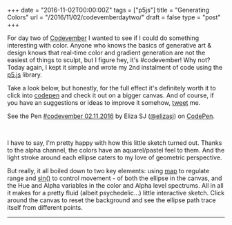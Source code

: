 +++
date = "2016-11-02T00:00:00Z"
tags = ["p5js"]
title = "Generating Colors"
url = "/2016/11/02/codevemberdaytwo/"
draft = false
type = "post"
+++

For day two of [Codevember](http://codevember.xyz/) I wanted to see if I could do something interesting with color. Anyone who knows the basics of generative art & design knows that real-time color and gradient generation are not the easiest of things to sculpt, but I figure hey, it's #codevember! Why not? Today again, I kept it simple and wrote my 2nd instalment of code using the [p5.js](http://p5js.org/) library.

Take a look below, but honestly, for the full effect it's definitely worth it to click into [codepen](http://codepen.io/elizasj/full/aBoEpm/) and check it out on a bigger canvas. And of course, if you have an suggestions or ideas to improve it somehow, [tweet](https://twitter.com/iamelizasj) me.
&nbsp;
&nbsp;


<p data-height="565" data-theme-id="light" data-slug-hash="aBoEpm" data-default-tab="js" data-user="elizasj" data-embed-version="2" data-pen-title="#codevember 02.11.2016" class="codepen">See the Pen <a href="http://codepen.io/elizasj/pen/aBoEpm/">#codevember 02.11.2016</a> by Eliza SJ (<a href="http://codepen.io/elizasj">@elizasj</a>) on <a href="http://codepen.io">CodePen</a>.</p>
<script src="https://production-assets.codepen.io/assets/embed/ei.js"></script>
&nbsp;

I have to say, I'm pretty happy with how this little sketch turned out. Thanks to the alpha channel, the colors have an aquarel/pastel feel to them. And the light stroke around each ellipse caters to my love of geometric perspective.

But really, it all boiled down to two key elements: using [map](https://p5js.org/reference/#/p5/map) to regulate range and [sin()](https://p5js.org/reference/#/p5/sin) to control movement - of both the ellipse in the canvas, and the Hue and Alpha variables in the color and Alpha level spectrums. All in all it makes for a pretty fluid (albeit psychedelic...) little interactive sketch. Click around the canvas to reset the background and see the ellipse path trace itself from different points.
&nbsp;
&nbsp;

---
